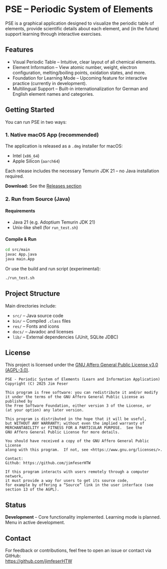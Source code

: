 # PSE – Periodic System of Elements

PSE is a graphical application designed to visualize the periodic table of elements, provide scientific details about each element, and (in the future) support learning through interactive exercises.

## Features

- Visual Periodic Table – Intuitive, clear layout of all chemical elements.
- Element Information – View atomic number, weight, electron configuration, melting/boiling points, oxidation states, and more.
- Foundation for Learning Mode – Upcoming feature for interactive practice (currently in development).
- Multilingual Support – Built-in internationalization for German and English element names and categories.

## Getting Started

You can run PSE in two ways:

### 1. Native macOS App (recommended)

The application is released as a `.dmg` installer for macOS:
- Intel (`x86_64`)
- Apple Silicon (`aarch64`)

Each release includes the necessary Temurin JDK 21 – no Java installation required.

**Download:** See the [Releases section](https://github.com/jimfeserHTW/PSE/releases)

### 2. Run from Source (Java)

#### Requirements

- Java 21 (e.g. Adoptium Temurin JDK 21)
- Unix-like shell (for `run_test.sh`)

#### Compile & Run

```bash
cd src/main
javac App.java
java main.App
```

Or use the build and run script (experimental):

```bash
./run_test.sh
```

## Project Structure

Main directories include:

- `src/` – Java source code  
- `bin/` – Compiled `.class` files  
- `res/` – Fonts and icons  
- `docs/` – Javadoc and licenses  
- `lib/` – External dependencies (JUnit, SQLite JDBC)

## License

This project is licensed under the [GNU Affero General Public License v3.0 (AGPL-3.0)](https://www.gnu.org/licenses/agpl-3.0.en.html).

```
PSE - Periodic System of Elements (Learn and Information Application)
Copyright (C) 2025 Jim Feser

This program is free software: you can redistribute it and/or modify
it under the terms of the GNU Affero General Public License as published by
the Free Software Foundation, either version 3 of the License, or
(at your option) any later version.

This program is distributed in the hope that it will be useful,
but WITHOUT ANY WARRANTY; without even the implied warranty of
MERCHANTABILITY or FITNESS FOR A PARTICULAR PURPOSE.  See the
GNU Affero General Public License for more details.

You should have received a copy of the GNU Affero General Public License
along with this program.  If not, see <https://www.gnu.org/licenses/>.

Contact:
Github: https://github.com/jimfeserHTW

If this program interacts with users remotely through a computer network,
it must provide a way for users to get its source code,
for example by offering a “Source” link in the user interface (see section 13 of the AGPL).
```


## Status

**Development** – Core functionality implemented. Learning mode is planned. Menu in active development.

## Contact

For feedback or contributions, feel free to open an issue or contact via GitHub:  
https://github.com/jimfeserHTW
